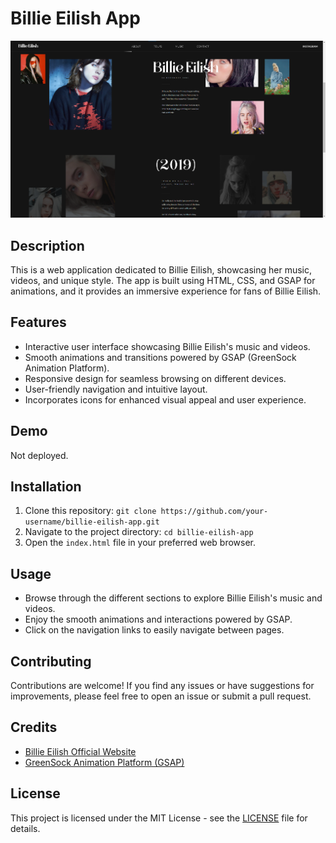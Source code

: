 # Billie Eilish App

![App Preview](./preview.png)

## Description

This is a web application dedicated to Billie Eilish, showcasing her music, videos, and unique style. The app is built using HTML, CSS, and GSAP for animations, and it provides an immersive experience for fans of Billie Eilish.

## Features

- Interactive user interface showcasing Billie Eilish's music and videos.
- Smooth animations and transitions powered by GSAP (GreenSock Animation Platform).
- Responsive design for seamless browsing on different devices.
- User-friendly navigation and intuitive layout.
- Incorporates icons for enhanced visual appeal and user experience.

## Demo

Not deployed.

## Installation

1. Clone this repository: `git clone https://github.com/your-username/billie-eilish-app.git`
2. Navigate to the project directory: `cd billie-eilish-app`
3. Open the `index.html` file in your preferred web browser.

## Usage

- Browse through the different sections to explore Billie Eilish's music and videos.
- Enjoy the smooth animations and interactions powered by GSAP.
- Click on the navigation links to easily navigate between pages.

## Contributing

Contributions are welcome! If you find any issues or have suggestions for improvements, please feel free to open an issue or submit a pull request.

## Credits

- [Billie Eilish Official Website](https://www.billieeilish.com/)
- [GreenSock Animation Platform (GSAP)](https://greensock.com/gsap/)

## License

This project is licensed under the MIT License - see the [LICENSE](LICENSE) file for details.

